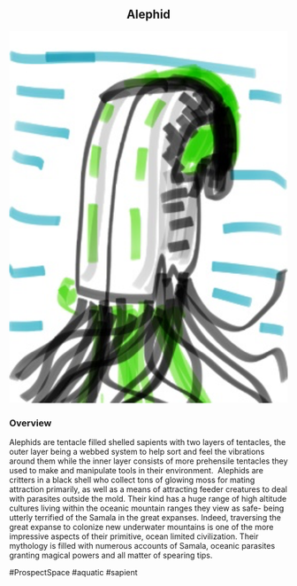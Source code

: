 

<h2 align="center">Alephid
</h2>
<p align="center">
<img src="https://github.com/Insculpo/Sandbox_Galaxy/blob/Galactic/Stellar_Abyss_Setting_Bible/Photo_Directory/Alephid.png">
</p>

### Overview

Alephids are tentacle filled shelled sapients with two layers of tentacles, the outer layer being a webbed system to help sort and feel the vibrations around them while the inner layer consists of more prehensile tentacles they used to make and manipulate tools in their environment.  Alephids are critters in a black shell who collect tons of glowing moss for mating attraction primarily, as well as a means of attracting feeder creatures to deal with parasites outside the mold.  Their kind has a huge range of high altitude cultures living within the oceanic mountain ranges they view as safe- being utterly terrified of the Samala in the great expanses.  Indeed, traversing the great expanse to colonize new underwater mountains is one of the more impressive aspects of their primitive, ocean limited civilization.  Their mythology is filled with numerous accounts of Samala, oceanic parasites granting magical powers and all matter of spearing tips.

#ProspectSpace 
#aquatic 
#sapient 